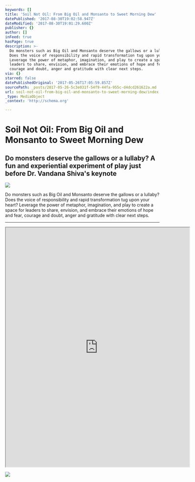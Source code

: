 ```yaml
---
keywords: []
title: 'Soil Not Oil: From Big Oil and Monsanto to Sweet Morning Dew'
datePublished: '2017-08-30T19:02:58.947Z'
dateModified: '2017-08-30T19:01:29.600Z'
publisher: {}
author: []
inFeed: true
hasPage: true
description: >-
  Do monsters such as Big Oil and Monsanto deserve the gallows or a lullaby?
  Does the voice of responsibility and rapid transformation tug upon your heart?
  Leverage the power of metaphor, imagination, and play to create a space for
  leaders to share, envision, and embrace their emotions of hope and fear,
  courage and doubt, anger and gratitude with clear next steps.
via: {}
starred: false
datePublishedOriginal: '2017-05-26T17:05:59.857Z'
sourcePath: _posts/2017-05-26-5c3e031f-54f9-44fa-955c-d4dcd261622a.md
url: soil-not-oil-from-big-oil-and-monsanto-to-sweet-morning-dew/index.html
_type: MediaObject
_context: 'http://schema.org'

---
```

# Soil Not Oil: From Big Oil and Monsanto to Sweet Morning Dew

## Do monsters deserve the gallows or a lullaby? A fun and experiential experiment of play just before Dr. Vandana Shiva's keynote
![](https://s3-us-west-2.amazonaws.com/the-grid-img/p/b64cdace62c6b208300624284f1ec2731763807b.png)

Do monsters such as Big Oil and Monsanto deserve the gallows or a lullaby? Does the voice of responsibility and rapid transformation tug upon your heart? Leverage the power of metaphor, imagination, and play to create a space for leaders to share, envision, and embrace their emotions of hope and fear, courage and doubt, anger and gratitude with clear next steps.

---

<iframe src="https://drive.google.com/viewerng/viewer?url=http%3A//soilnotoilcoalition.org/wp-content/uploads/2015/09/SNO-Program_FINAL_7-singlePage.pdf&amp;embedded=true" width="600" height="780" style=""></iframe>

![](https://imgflo.herokuapp.com/graph/2b2431f8e7ba7b0/97d851bfb27df36ec2a1e4e55049de31/croprotate.png?cropheight=1920&cropwidth=1041&degrees=0&input=https%3A%2F%2Fthe-grid-user-content.s3-us-west-2.amazonaws.com%2Fa992cb7a-2850-4f07-9c4f-edc9e1091b34.png&x=21&y=0)